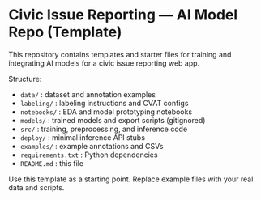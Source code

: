 # Civic Issue Reporting — AI Model Repo (Template)

This repository contains templates and starter files for training and integrating AI models for a civic issue reporting web app.

Structure:
- `data/` : dataset and annotation examples
- `labeling/` : labeling instructions and CVAT configs
- `notebooks/` : EDA and model prototyping notebooks
- `models/` : trained models and export scripts (gitignored)
- `src/` : training, preprocessing, and inference code
- `deploy/` : minimal inference API stubs
- `examples/` : example annotations and CSVs
- `requirements.txt` : Python dependencies
- `README.md` : this file

Use this template as a starting point. Replace example files with your real data and scripts.
